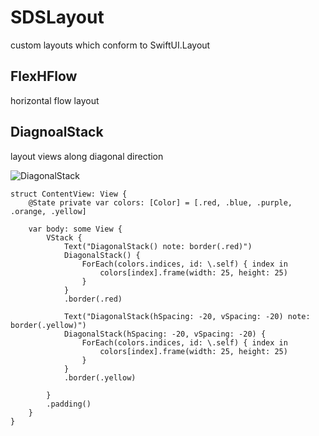# SDSLayout
custom layouts which conform to SwiftUI.Layout

## FlexHFlow
horizontal flow layout

## DiagnoalStack
layout views along diagonal direction

![DiagonalStack](https://github.com/tyagishi/SDSLayout/assets/6419800/915982a3-85e6-4c85-8a56-9fdee5e11c74)

```
struct ContentView: View {
    @State private var colors: [Color] = [.red, .blue, .purple, .orange, .yellow]
    
    var body: some View {
        VStack {
            Text("DiagonalStack() note: border(.red)")
            DiagonalStack() {
                ForEach(colors.indices, id: \.self) { index in
                    colors[index].frame(width: 25, height: 25)
                }
            }
            .border(.red)

            Text("DiagonalStack(hSpacing: -20, vSpacing: -20) note: border(.yellow)")
            DiagonalStack(hSpacing: -20, vSpacing: -20) {
                ForEach(colors.indices, id: \.self) { index in
                    colors[index].frame(width: 25, height: 25)
                }
            }
            .border(.yellow)

        }
        .padding()
    }
}

```
